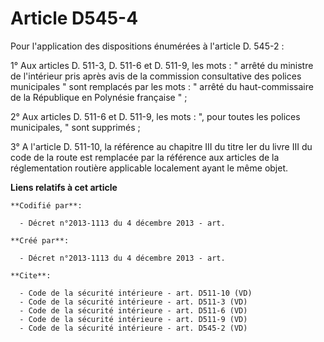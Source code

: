 # Article D545-4

Pour l'application des dispositions énumérées à l'article D. 545-2 : 

1° Aux articles D. 511-3, D. 511-6 et D. 511-9, les mots : " arrêté du ministre de l'intérieur pris après avis de la
commission consultative des polices municipales " sont remplacés par les mots : " arrêté du haut-commissaire de la République
en Polynésie française " ; 

2° Aux articles D. 511-6 et D. 511-9, les mots : ", pour toutes les polices municipales, " sont supprimés ; 

3° A l'article D. 511-10, la référence au chapitre III du titre Ier du livre III du code de la route est remplacée par la
référence aux articles de la réglementation routière applicable localement ayant le même objet.

**Liens relatifs à cet article**

	**Codifié par**:

	  - Décret n°2013-1113 du 4 décembre 2013 - art.

	**Créé par**:

	  - Décret n°2013-1113 du 4 décembre 2013 - art.

	**Cite**:

	  - Code de la sécurité intérieure - art. D511-10 (VD)
	  - Code de la sécurité intérieure - art. D511-3 (VD)
	  - Code de la sécurité intérieure - art. D511-6 (VD)
	  - Code de la sécurité intérieure - art. D511-9 (VD)
	  - Code de la sécurité intérieure - art. D545-2 (VD)
